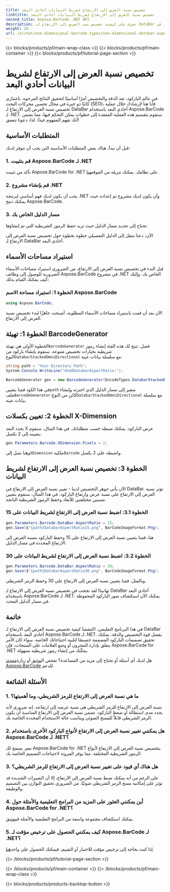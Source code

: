 ```yaml
---
title: تخصيص نسبة العرض إلى الارتفاع لشريط البيانات أحادي البعد
linktitle: تخصيص نسبة العرض إلى الارتفاع لشريط البيانات أحادي البعد
second_title: Aspose.BarCode .NET API
description: تعرف على كيفية تخصيص نسب العرض إلى الارتفاع لـ DataBar أحادية البعد في .NET باستخدام Aspose.BarCode. تعزيز دقة الباركود والتصميم.
weight: 16
url: /ar/net/one-dimensional-barcode-types/one-dimensional-databar-aspect-ratio-customization/
---
```


{{< blocks/products/pf/main-wrap-class >}}
{{< blocks/products/pf/main-container >}}
{{< blocks/products/pf/tutorial-page-section >}}

# تخصيص نسبة العرض إلى الارتفاع لشريط البيانات أحادي البعد


في عالم الباركود، تعد الدقة والتخصيص أمرًا أساسيًا لتحقيق النتائج المرجوة. باعتباري كاتبًا ذو خبرة في مجال تحسين محركات البحث (SEO)، فأنا هنا لإرشادك خلال عملية تخصيص نسبة العرض إلى الارتفاع لـ DataBar أحادي البعد باستخدام Aspose.BarCode لـ .NET. سنقوم بتقسيم هذه العملية المعقدة إلى خطوات يمكن التحكم فيها، مما يضمن أنك تفهم المفهوم جيدًا. لذا، دعونا نتعمق!

## المتطلبات الأساسية

قبل أن نبدأ، هناك بعض المتطلبات الأساسية التي يجب أن تتوفر لديك:

### 1. قم بتثبيت Aspose.BarCode لـ .NET

 تأكد من تثبيت Aspose.BarCode for .NET على نظامك. يمكنك تنزيله من الموقع[هنا](https://releases.aspose.com/barcode/net/).

### 2. قم بإنشاء مشروع .NET

يجب أن يكون لديك فهم أساسي لبرمجة .NET وأن يكون لديك مشروع تم إعداده حيث يمكنك دمج Aspose.BarCode.

### 3. مسار الدليل الخاص بك

تحتاج إلى تحديد مسار الدليل حيث تريد حفظ الرموز الشريطية التي تم إنشاؤها.

الآن، دعنا ننتقل إلى الدليل التفصيلي خطوة بخطوة حول تخصيص نسبة العرض إلى الارتفاع لـ DataBar أحادي البعد.

## استيراد مساحات الأسماء

قبل البدء في تخصيص نسبة العرض إلى الارتفاع، من الضروري استيراد مساحات الأسماء الضرورية للوصول إلى وظائف Aspose.BarCode في مشروع .NET الخاص بك. وإليك كيف يمكنك القيام بذلك:

### الخطوة 1: استيراد مساحة الاسم Aspose.BarCode

```csharp
using Aspose.BarCode;
```

الآن بعد أن قمت باستيراد مساحات الأسماء المطلوبة، أصبحت جاهزًا لبدء تخصيص نسبة العرض إلى الارتفاع.

## الخطوة 1: تهيئة BarcodeGenerator

 الخطوة الأولى هي تهيئة`BarcodeGenerator` فصل. تتيح لك هذه الفئة إنشاء رموز شريطية بخيارات تخصيص متنوعة. سنقوم بإنشاء باركود من النوع`DatabarStackedOmniDirectional` مع سلسلة بيانات عينة.

```csharp
string path = "Your Directory Path";
System.Console.WriteLine("OneDDatabarAspectRatio:");

BarcodeGenerator gen = new BarcodeGenerator(EncodeTypes.DatabarStackedOmniDirectional, "(01)12345678901231");
```

 في هذا الكود قمنا بتعيين`path` متغير إلى مسار الدليل الذي اخترته وإنشاء ملف`BarcodeGenerator` كائن من النوع`DatabarStackedOmniDirectional` مع سلسلة بيانات عينة.

## الخطوة 2: تعيين بكسلات X-Dimension

يحدد البعد X عرض الباركود. يمكنك ضبطه حسب متطلباتك. في هذا المثال، سنقوم بتعيينه إلى 2 بكسل.

```csharp
gen.Parameters.Barcode.XDimension.Pixels = 2;
```

 وهنا نصل إلى`XDimension` ملكية`Barcode` واضبطه على 2 بكسل.

## الخطوة 3: تخصيص نسبة العرض إلى الارتفاع لشريط البيانات

الآن يأتي جوهر التخصيص لدينا - تغيير نسبة العرض إلى الارتفاع في DataBar. تؤثر نسبة العرض إلى الارتفاع على نسبة عرض وارتفاع الباركود. في هذا المثال، سنقوم بتعيين نسبتين مختلفتين للأبعاد وحفظ الرموز الشريطية الناتجة.

### الخطوة 3.1: اضبط نسبة العرض إلى الارتفاع لشريط البيانات على 15

```csharp
gen.Parameters.Barcode.DataBar.AspectRatio = 15;
gen.Save($"{path}DatabarAspectRatio15.png", BarCodeImageFormat.Png);
```

هنا، قمنا بتعيين نسبة العرض إلى الارتفاع على 15 وحفظ الباركود بنسبة العرض إلى الارتفاع المحددة في مسار الدليل.

### الخطوة 3.2: اضبط نسبة العرض إلى الارتفاع لشريط البيانات على 30

```csharp
gen.Parameters.Barcode.DataBar.AspectRatio = 30;
gen.Save($"{path}DatabarAspectRatio30.png", BarCodeImageFormat.Png);
```

وبالمثل، قمنا بتعيين نسبة العرض إلى الارتفاع على 30 وحفظ الرمز الشريطي.

تهانينا! لقد نجحت في تخصيص نسبة العرض إلى الارتفاع لـ DataBar أحادي البعد باستخدام Aspose.BarCode لـ .NET. يمكنك الآن استكشاف صور الباركود المحفوظة في مسار الدليل المحدد.

## خاتمة

في هذا البرنامج التعليمي، اكتشفنا كيفية تخصيص نسبة العرض إلى الارتفاع لـ DataBar أحادي البعد باستخدام Aspose.BarCode لـ .NET. بفضل قوة التخصيص والدقة، يمكنك تحقيق تصميمات الباركود المصممة خصيصًا لتلبية احتياجاتك الخاصة. سواء كان الأمر يتعلق بإدارة المخزون أو وضع العلامات على المنتجات، فإن Aspose.BarCode for .NET يمكّنك من إنشاء رموز شريطية بسهولة.

 هل لديك أي أسئلة أو تحتاج إلى مزيد من المساعدة؟ تفحص ال[توثيق](https://reference.aspose.com/barcode/net/) أو زيارة[منتدى Aspose.BarCode](https://forum.aspose.com/c/barcode/13) للدعم.

## الأسئلة الشائعة

### 1. ما هي نسبة العرض إلى الارتفاع للرمز الشريطي، وما أهميتها؟

نسبة العرض إلى الارتفاع للرمز الشريطي هي نسبة عرضه إلى ارتفاعه. إنه ضروري لأنه يحدد مدى استطالة أو ضغط الباركود. تضمن نسبة العرض إلى الارتفاع المناسبة أن يكون الرمز الشريطي قابلاً للمسح الضوئي ويناسب حالة الاستخدام المحددة الخاصة بك.

### 2. هل يمكنني تغيير نسبة العرض إلى الارتفاع لأنواع الباركود الأخرى باستخدام Aspose.BarCode لـ .NET؟

نعم، يسمح لك Aspose.BarCode for .NET بتخصيص نسبة العرض إلى الارتفاع لأنواع الرموز الشريطية المختلفة، مما يوفر المرونة لاحتياجات التصميم الخاصة بك.

### 3. هل هناك أي قيود على تغيير نسبة العرض إلى الارتفاع للرمز الشريطي؟

على الرغم من أنه يمكنك ضبط نسبة العرض إلى الارتفاع، إلا أن التغييرات الشديدة قد تؤثر على إمكانية مسح الرمز الشريطي ضوئيًا. من الضروري تحقيق التوازن بين التصميم والوظيفة.

### 4. أين يمكنني العثور على المزيد من البرامج التعليمية والأمثلة حول Aspose.BarCode for .NET؟

 يمكنك استكشاف مجموعة واسعة من البرامج التعليمية والأمثلة في[توثيق](https://reference.aspose.com/barcode/net/).

### 5. كيف يمكنني الحصول على ترخيص مؤقت لـ Aspose.BarCode لـ .NET؟

 إذا كنت بحاجة إلى ترخيص مؤقت للاختبار أو التقييم، فيمكنك الحصول على واحد[هنا](https://purchase.aspose.com/temporary-license/).



{{< /blocks/products/pf/tutorial-page-section >}}

{{< /blocks/products/pf/main-container >}}
{{< /blocks/products/pf/main-wrap-class >}}

{{< blocks/products/products-backtop-button >}}
